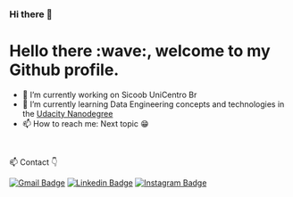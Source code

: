 ### Hi there 👋

<!--
**ArthurGuilarde/ArthurGuilarde** is a ✨ _special_ ✨ repository because its `README.md` (this file) appears on your GitHub profile.

Here are some ideas to get you started:

- 🔭 I’m currently working on ...
- 🌱 I’m currently learning ...
- 👯 I’m looking to collaborate on ...
- 🤔 I’m looking for help with ...
- 💬 Ask me about ...
- 📫 How to reach me: ...
- 😄 Pronouns: ...
- ⚡ Fun fact: ...
-->

<h1>Hello there :wave:, welcome to my Github profile.</h1>

- 🔭 I’m currently working on Sicoob UniCentro Br
- 🌱 I’m currently learning Data Engineering concepts and technologies in the [Udacity Nanodegree](https://github.com/ArthurGuilarde/Nanodegree-Data-Engineering)
- 📫 How to reach me: Next topic 😁


<br />

📫  Contact 👇

[![Gmail Badge](https://img.shields.io/badge/Gmail-D14836?style=for-the-badge&logo=gmail&logoColor=white)](arthur.nemi.g@gmail.com)
[![Linkedin Badge](https://img.shields.io/badge/LinkedIn-0077B5?style=for-the-badge&logo=linkedin&logoColor=white)](https://www.linkedin.com/in/arthurguilarde/)
[![Instagram Badge](https://img.shields.io/badge/Instagram-E4405F?style=for-the-badge&logo=instagram&logoColor=white)]()
